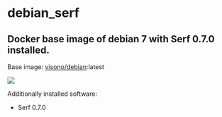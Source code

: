 # debian_serf
## Docker base image of debian 7 with Serf 0.7.0 installed.

Base image: [visono/debian][1]:latest

[![](https://badge.imagelayers.io/visono/debian_serf:latest.svg)](https://imagelayers.io/?images=visono/debian_serf:latest 'Get your own badge on imagelayers.io')

Additionally installed software:

- Serf 0.7.0


  [1]: https://registry.hub.docker.com/u/visono/debian/

